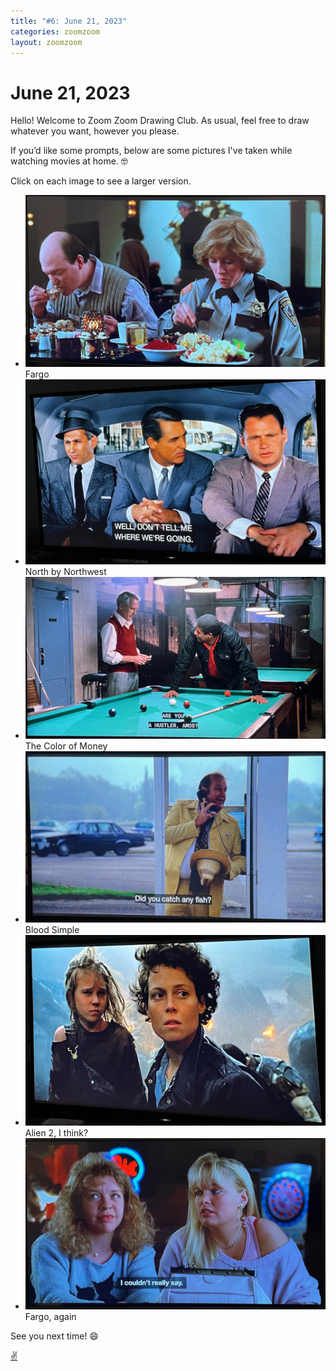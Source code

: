```yaml
---
title: "#6: June 21, 2023"
categories: zoomzoom
layout: zoomzoom
---
```


# June 21, 2023

Hello! Welcome to Zoom Zoom Drawing Club. As usual, feel free to draw whatever you want, however you please.

If you’d like some prompts, below are some pictures I've taken while watching movies at home. 🤓

Click on each image to see a larger version.


<ul class="reference-photos">
  <li>
    <a href="/assets/images/zoomzoom/z6-fargo.jpeg"><img src="/assets/images/zoomzoom/z6-fargo.jpeg"></a>
    <span>Fargo</span>
  </li>
  <li>
    <a href="/assets/images/zoomzoom/z6-northwest.jpeg"><img src="/assets/images/zoomzoom/z6-northwest.jpeg"></a>
    <span>North by Northwest</span>
  </li>
  <li>
    <a href="/assets/images/zoomzoom/z6-color-money.jpeg"><img src="/assets/images/zoomzoom/z6-color-money.jpeg"></a>
    <span>The Color of Money</span>
  </li>
  <li>
    <a href="/assets/images/zoomzoom/z6-bloodsimple.jpeg"><img src="/assets/images/zoomzoom/z6-bloodsimple.jpeg"></a>
    <span>Blood Simple</span>
  </li>
  <li>
    <a href="/assets/images/zoomzoom/z6-alien.jpeg"><img src="/assets/images/zoomzoom/z6-alien.jpeg"></a>
    <span>Alien 2, I think?</span>
  </li>
  <li>
    <a href="/assets/images/zoomzoom/z6-fargo2.jpeg"><img src="/assets/images/zoomzoom/z6-fargo2.jpeg"></a>
    <span>Fargo, again</span>
  </li>
</ul>

See you next time! 😄

<div class="footer-symbol"><a href="https://mrshawnliu.com">✌</a></div>
